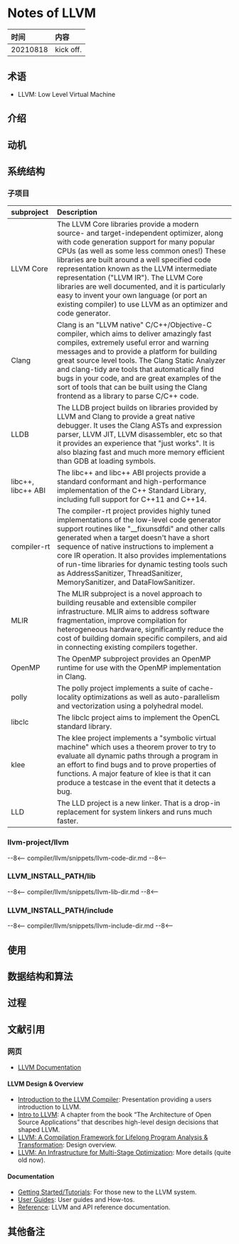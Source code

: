 # Notes of LLVM

|时间|内容|
|:---|:---|
|20210818|kick off.|

## 术语

<!-- 记录阅读过程中出现的关键字及其简单的解释. -->

- LLVM: Low Level Virtual Machine

## 介绍

<!-- 描述软件的来源、特性、解决的关键性问题等. -->

## 动机

<!-- 描述阅读软件源码的动机, 要达到什么目的等. -->

## 系统结构

<!-- 描述软件的系统结构, 核心和辅助组件的结构; 系统较复杂时细分展示. -->

### 子项目

|subproject           | Description|
|:---                 |:---|
| LLVM Core           | The LLVM Core libraries provide a modern source- and target-independent optimizer, along with code generation support for many popular CPUs (as well as some less common ones!) These libraries are built around a well specified code representation known as the LLVM intermediate representation ("LLVM IR"). The LLVM Core libraries are well documented, and it is particularly easy to invent your own language (or port an existing compiler) to use LLVM as an optimizer and code generator.|
| Clang               | Clang is an "LLVM native" C/C++/Objective-C compiler, which aims to deliver amazingly fast compiles, extremely useful error and warning messages and to provide a platform for building great source level tools. The Clang Static Analyzer and clang-tidy are tools that automatically find bugs in your code, and are great examples of the sort of tools that can be built using the Clang frontend as a library to parse C/C++ code.|
| LLDB                | The LLDB project builds on libraries provided by LLVM and Clang to provide a great native debugger. It uses the Clang ASTs and expression parser, LLVM JIT, LLVM disassembler, etc so that it provides an experience that "just works". It is also blazing fast and much more memory efficient than GDB at loading symbols.|
| libc++, libc++ ABI  | The libc++ and libc++ ABI projects provide a standard conformant and high-performance implementation of the C++ Standard Library, including full support for C++11 and C++14.|
| compiler-rt         | The compiler-rt project provides highly tuned implementations of the low-level code generator support routines like "__fixunsdfdi" and other calls generated when a target doesn't have a short sequence of native instructions to implement a core IR operation. It also provides implementations of run-time libraries for dynamic testing tools such as AddressSanitizer, ThreadSanitizer, MemorySanitizer, and DataFlowSanitizer.|
| MLIR                | The MLIR subproject is a novel approach to building reusable and extensible compiler infrastructure. MLIR aims to address software fragmentation, improve compilation for heterogeneous hardware, significantly reduce the cost of building domain specific compilers, and aid in connecting existing compilers together.|
| OpenMP              | The OpenMP subproject provides an OpenMP runtime for use with the OpenMP implementation in Clang.|
| polly               | The polly project implements a suite of cache-locality optimizations as well as auto-parallelism and vectorization using a polyhedral model.|
| libclc              | The libclc project aims to implement the OpenCL standard library.|
| klee                | The klee project implements a "symbolic virtual machine" which uses a theorem prover to try to evaluate all dynamic paths through a program in an effort to find bugs and to prove properties of functions. A major feature of klee is that it can produce a testcase in the event that it detects a bug.|
| LLD                 | The LLD project is a new linker. That is a drop-in replacement for system linkers and runs much faster.|

### llvm-project/llvm

--8<--
compiler/llvm/snippets/llvm-code-dir.md
--8<--

### LLVM_INSTALL_PATH/lib

--8<--
compiler/llvm/snippets/llvm-lib-dir.md
--8<--

### LLVM_INSTALL_PATH/include

--8<--
compiler/llvm/snippets/llvm-include-dir.md
--8<--

## 使用

<!-- 记录软件如何使用. -->

## 数据结构和算法

<!-- 描述软件中重要的数据结构和算法, 支撑过程部分的记录. -->

## 过程

<!-- 描述软件中重要的过程性内容, 例如服务器的启动、服务器响应客户端请求、服务器背景活动等. -->

## 文献引用

<!-- 记录软件相关和进一步阅读资料: 文献、网页链接等. -->

### 网页

- [LLVM Documentation](https://llvm.org/docs/index.html)

#### LLVM Design & Overview

- [Introduction to the LLVM Compiler](https://llvm.org/pubs/2008-10-04-ACAT-LLVM-Intro.html): Presentation providing a users introduction to LLVM.
- [Intro to LLVM](http://www.aosabook.org/en/llvm.html): A chapter from the book “The Architecture of Open Source Applications” that describes high-level design decisions that shaped LLVM.
- [LLVM: A Compilation Framework for Lifelong Program Analysis & Transformation](https://llvm.org/pubs/2004-01-30-CGO-LLVM.html): Design overview.
- [LLVM: An Infrastructure for Multi-Stage Optimization](https://llvm.org/pubs/2002-12-LattnerMSThesis.html): More details (quite old now).

#### Documentation

- [Getting Started/Tutorials](https://llvm.org/docs/GettingStartedTutorials.html): For those new to the LLVM system.
- [User Guides](https://llvm.org/docs/UserGuides.html): User guides and How-tos.
- [Reference](https://llvm.org/docs/Reference.html): LLVM and API reference documentation.

## 其他备注
